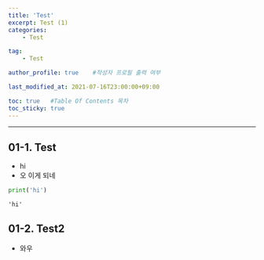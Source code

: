 ```yaml
---
title: 'Test'
excerpt: Test (1)
categories:
    - Test

tag:
    - Test

author_profile: true    #작성자 프로필 출력 여부

last_modified_at: 2021-07-16T23:00:00+09:00

toc: true   #Table Of Contents 목차 
toc_sticky: true
---
```


---

## 01-1. Test

- hi
- 오 이게 되네


```python
print('hi')
```
    'hi'



## 01-2. Test2

- 와우

